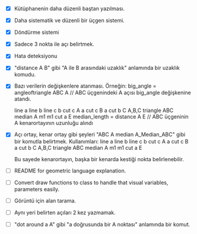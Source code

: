- [x] Kütüphanenin daha düzenli baştan yazılması.
- [x] Daha sistematik ve düzenli bir üçgen sistemi.
- [x] Döndürme sistemi
- [x] Sadece 3 nokta ile açı belirtmek.
- [x] Hata deteksiyonu
- [x] "distance A B" gibi "A ile B arasındaki uzaklık" anlamında bir uzaklık komudu.
- [x] Bazı verilerin değişkenlere atanması.
    Örneğin:
    big_angle = angleoftriangle ABC A // ABC üçgenindeki A açısı big_angle değişkenine atandı.

    line a
    line b
    line c
    b cut c A
    a cut c B
    a cut b C
    A,B,C triangle
    ABC median A m1
    m1 cut a E
    median_length = distance A E // ABC üçgeninin A kenarortayının uzunluğu alındı
- [x] Açı ortay, kenar ortay gibi şeyleri "ABC A median A_Median_ABC" gibi bir komutla belirtmek.
    Kullanımları:
    line a
    line b
    line c
    b cut c A
    a cut c B
    a cut b C
    A,B,C triangle
    ABC median A m1
    m1 cut a E

    Bu sayede kenarortayın, başka bir kenarda kestiği nokta belirlenebilir.

- [ ] README for geometric language explanation.

- [ ] Convert draw functions to class to handle that visual variables, parameters easily.

- [ ] Görüntü için alan tarama.

- [ ] Aynı yeri belirten açıları 2 kez yazmamak.

- [ ] "dot around a A" gibi "a doğrusunda bir A noktası" anlamında bir komut.
